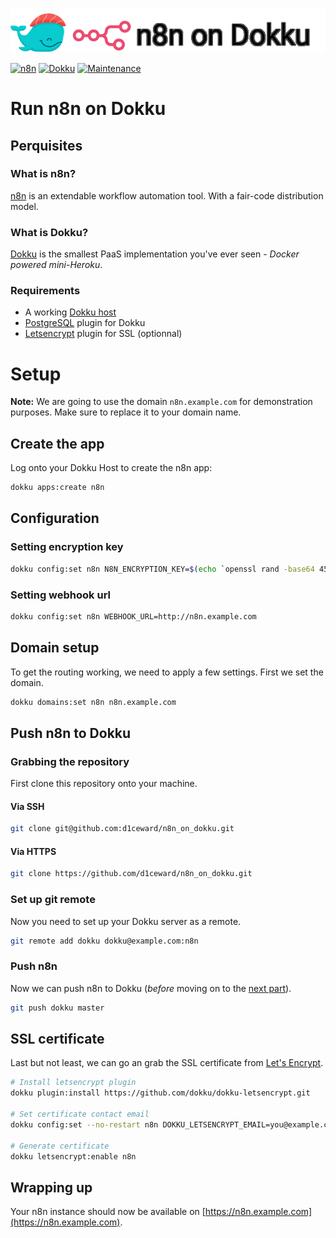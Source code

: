 ![](.github/images/repo_header.png)

[![n8n](https://img.shields.io/badge/n8n-0.228.2-blue.svg)](https://github.com/n8n-io/n8n/releases/tag/n8n%400.228.2)
[![Dokku](https://img.shields.io/badge/Dokku-Repo-blue.svg)](https://github.com/dokku/dokku)
[![Maintenance](https://img.shields.io/badge/Maintained%3F-yes-green.svg)](https://github.com/d1ceward/minio_on_dokku/graphs/commit-activity)
# Run n8n on Dokku

## Perquisites

### What is n8n?

[n8n](https://n8n.io/) is an extendable workflow automation tool. With a fair-code distribution model.

### What is Dokku?

[Dokku](http://dokku.viewdocs.io/dokku/) is the smallest PaaS implementation you've ever seen - _Docker
powered mini-Heroku_.

### Requirements
* A working [Dokku host](http://dokku.viewdocs.io/dokku/getting-started/installation/)
* [PostgreSQL](https://github.com/dokku/dokku-postgres) plugin for Dokku
* [Letsencrypt](https://github.com/dokku/dokku-letsencrypt) plugin for SSL (optionnal)

# Setup

**Note:** We are going to use the domain `n8n.example.com` for demonstration purposes. Make sure to replace
it to your domain name.

## Create the app
Log onto your Dokku Host to create the n8n app:

```bash
dokku apps:create n8n
```

## Configuration

### Setting encryption key
```bash
dokku config:set n8n N8N_ENCRYPTION_KEY=$(echo `openssl rand -base64 45` | tr -d \=+ | cut -c 1-32)
```

### Setting webhook url
```bash
dokku config:set n8n WEBHOOK_URL=http://n8n.example.com
```

## Domain setup

To get the routing working, we need to apply a few settings. First we set the domain.

```bash
dokku domains:set n8n n8n.example.com
```

## Push n8n to Dokku

### Grabbing the repository

First clone this repository onto your machine.

#### Via SSH

```bash
git clone git@github.com:d1ceward/n8n_on_dokku.git
```

#### Via HTTPS

```bash
git clone https://github.com/d1ceward/n8n_on_dokku.git
```

### Set up git remote

Now you need to set up your Dokku server as a remote.

```bash
git remote add dokku dokku@example.com:n8n
```

### Push n8n

Now we can push n8n to Dokku (_before_ moving on to the [next part](#ssl-certificate)).

```bash
git push dokku master
```

## SSL certificate

Last but not least, we can go an grab the SSL certificate from [Let's Encrypt](https://letsencrypt.org/).

```bash
# Install letsencrypt plugin
dokku plugin:install https://github.com/dokku/dokku-letsencrypt.git

# Set certificate contact email
dokku config:set --no-restart n8n DOKKU_LETSENCRYPT_EMAIL=you@example.com

# Generate certificate
dokku letsencrypt:enable n8n
```

## Wrapping up

Your n8n instance should now be available on [https://n8n.example.com](https://n8n.example.com).

